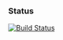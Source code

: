 ### Status
[![Build Status](https://travis-ci.org/b3lowster/Jenkins_build.svg)](https://travis-ci.org/b3lowster/Jenkins_build)